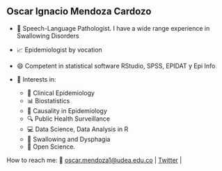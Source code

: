 
## Oscar Ignacio Mendoza Cardozo



- :tongue: Speech-Language Pathologist. I have a wide range experience in Swallowing Disorders

- :chart_with_upwards_trend: Epidemiologist by vocation

- 😄 Competent in statistical software RStudio, SPSS, EPIDAT y Epi Info

- :pushpin:  Interests in:
  -  :microscope: Clinical Epidemiology
  -  :bar_chart: Biostatistics
  -  :dart: Causality in Epidemiology
  -  :mag: Public Health Surveillance
  -  :computer: Data Science, Data Analysis in R
  -  :tongue: Swallowing and Dysphagia
  -  :rocket: Open Science.

How to reach me: :email: oscar.mendoza1@udea.edu.co | [Twitter](https://twitter.com/OscarIgnacioMz) | 
